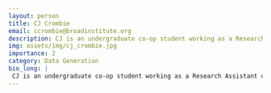 ```yaml
---
layout: person
title: CJ Crombie
email: ccrombie@broadinstitute.org
description: CJ is an undergraduate co-op student working as a Research Assistant on the BICAN project. CJ is deeply passionate about her studies in Cell and Molecular Biology at Northeastern University! ...
img: assets/img/cj_crombie.jpg
importance: 2
category: Data Generation
bio_long: |
 CJ is an undergraduate co-op student working as a Research Assistant on the BICAN project. CJ is deeply passionate about her studies in Cell and Molecular Biology at Northeastern University! Previously, she worked as a student research intern in the Endocrinology division at Boston Children's Hospital. In her free time, she enjoys running and writing for Northeastern’s Science magazine. 
---
```

